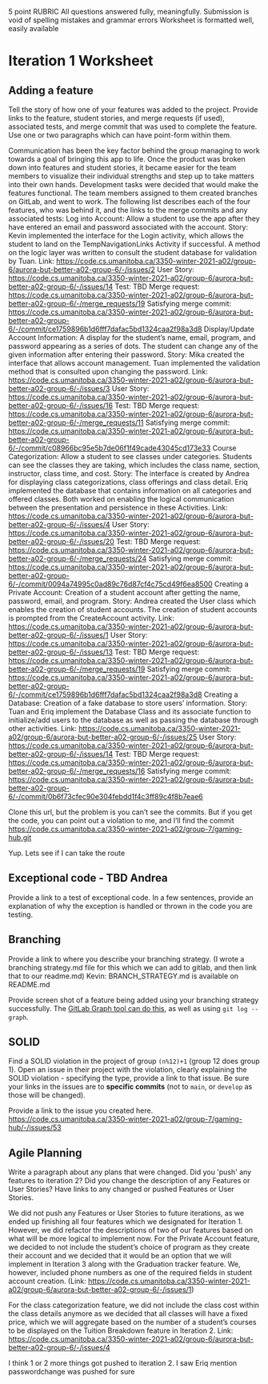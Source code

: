 5 point RUBRIC
All questions answered fully, meaningfully.
Submission is void of spelling mistakes and grammar errors
Worksheet is formatted well, easily available


Iteration 1 Worksheet
=====================

Adding a feature
-----------------

Tell the story of how one of your features was added to the project.
Provide links to the feature, student stories, and merge requests (if used), associated tests, and merge commit that was used to complete the feature. Use one or two paragraphs which can have point-form within them.

Communication has been the key factor behind the group managing to work towards a goal of bringing this app to life. Once the product was broken down into features and student stories, it became easier for the team members to visualize their individual strengths and step up to take matters into their own hands. Development tasks were decided that would make the features functional. The team members assigned to them created branches on GitLab, and went to work. The following list describes each of the four features, who was behind it, and the links to the merge commits and any associated tests:
Log into Account: Allow a student to use the app after they have entered an email and password associated with the account.
Story: Kevin implemented the interface for the Login activity, which allows the student to land on the TempNavigationLinks Activity if successful. A method on the logic layer was written to consult the student database for validation by Tuan.
Link: https://code.cs.umanitoba.ca/3350-winter-2021-a02/group-6/aurora-but-better-a02-group-6/-/issues/2
User Story: https://code.cs.umanitoba.ca/3350-winter-2021-a02/group-6/aurora-but-better-a02-group-6/-/issues/14
Test: TBD
Merge request: https://code.cs.umanitoba.ca/3350-winter-2021-a02/group-6/aurora-but-better-a02-group-6/-/merge_requests/19
Satisfying merge commit: https://code.cs.umanitoba.ca/3350-winter-2021-a02/group-6/aurora-but-better-a02-group-6/-/commit/ce1759896b1d6fff7dafac5bd1324caa2f98a3d8
Display/Update Account Information: A display for the student’s name, email, program, and password appearing as a series of dots. The student can change any of the given information after entering their password.
Story: Mika created the interface that allows account management. Tuan implemented the validation method that is consulted upon changing the password.
Link: https://code.cs.umanitoba.ca/3350-winter-2021-a02/group-6/aurora-but-better-a02-group-6/-/issues/3
User Story: https://code.cs.umanitoba.ca/3350-winter-2021-a02/group-6/aurora-but-better-a02-group-6/-/issues/16
Test: TBD
Merge request: https://code.cs.umanitoba.ca/3350-winter-2021-a02/group-6/aurora-but-better-a02-group-6/-/merge_requests/11
Satisfying merge commit: https://code.cs.umanitoba.ca/3350-winter-2021-a02/group-6/aurora-but-better-a02-group-6/-/commit/c08966bc95e5b7de06f1f49cade43045cd173e33
Course Categorization: Allow a student to see classes under categories. Students can see the classes they are taking, which includes the class name, section, instructor, class time, and cost.
Story: The interface is created by Andrea for displaying class categorizations, class offerings and class detail. Eriq implemented the database that contains information on all categories and offered classes. Both worked on enabling the logical communication between the presentation and persistence in these Activities.
Link: https://code.cs.umanitoba.ca/3350-winter-2021-a02/group-6/aurora-but-better-a02-group-6/-/issues/4
User Story: https://code.cs.umanitoba.ca/3350-winter-2021-a02/group-6/aurora-but-better-a02-group-6/-/issues/20
Test: TBD
Merge request: https://code.cs.umanitoba.ca/3350-winter-2021-a02/group-6/aurora-but-better-a02-group-6/-/merge_requests/24
Satisfying merge commit: https://code.cs.umanitoba.ca/3350-winter-2021-a02/group-6/aurora-but-better-a02-group-6/-/commit/0094a74995c0ad89c76d87cf4c75cd49f6ea8500
Creating a Private Account: Creation of a student account after getting the name, password, email, and program.
Story: Andrea created the User class which enables the creation of student accounts. The creation of student accounts is prompted from the CreateAccount activity.
Link: https://code.cs.umanitoba.ca/3350-winter-2021-a02/group-6/aurora-but-better-a02-group-6/-/issues/1
User Story: https://code.cs.umanitoba.ca/3350-winter-2021-a02/group-6/aurora-but-better-a02-group-6/-/issues/13
Test: TBD
Merge request: https://code.cs.umanitoba.ca/3350-winter-2021-a02/group-6/aurora-but-better-a02-group-6/-/merge_requests/19
Satisfying merge commit: https://code.cs.umanitoba.ca/3350-winter-2021-a02/group-6/aurora-but-better-a02-group-6/-/commit/ce1759896b1d6fff7dafac5bd1324caa2f98a3d8
Creating a Database: Creation of a fake database to store users’ information.
Story: Tuan and Eriq implement the Database Class and its associate function to initialize/add users to the database as well as passing the database through other activities.
Link:
https://code.cs.umanitoba.ca/3350-winter-2021-a02/group-6/aurora-but-better-a02-group-6/-/issues/25
User Story:
https://code.cs.umanitoba.ca/3350-winter-2021-a02/group-6/aurora-but-better-a02-group-6/-/issues/14
Test: TBD
Merge request:
https://code.cs.umanitoba.ca/3350-winter-2021-a02/group-6/aurora-but-better-a02-group-6/-/merge_requests/16
Satisfying merge commit: https://code.cs.umanitoba.ca/3350-winter-2021-a02/group-6/aurora-but-better-a02-group-6/-/commit/0b6f73cfec90e304febdd1f4c3ff89c4f8b7eae6



Clone this url, but the problem is you can’t see the commits. But if you get the code, you can point out a violation to me, and I’ll find the commit
https://code.cs.umanitoba.ca/3350-winter-2021-a02/group-7/gaming-hub.git

Yup. Lets see if I can take the route

Exceptional code - TBD Andrea
----------------

Provide a link to a test of exceptional code. In a few sentences,
provide an explanation of why the exception is handled or thrown
in the code you are testing.

Branching
----------

Provide a link to where you describe your branching strategy.
(I wrote a branching strategy.md file for this which we can add to gitlab, and then link that to our readme.md)
Kevin: BRANCH_STRATEGY.md is available on README.md


Provide screen shot of a feature being added using your branching strategy
successfully. The [GitLab Graph tool can do this](https://code.cs.umanitoba.ca/comp3350-summer2019/cook-eBook/-/network/develop),
as well as using `git log --graph`.






SOLID
-----

Find a SOLID violation in the project of group `(n%12)+1` (group 12 does group 1).
Open an issue in their project with the violation,
clearly explaining the SOLID violation - specifying the type, provide a link to that issue. Be sure
your links in the issues are to **specific commits** (not to `main`, or `develop` as those will be changed).

Provide a link to the issue you created here.
https://code.cs.umanitoba.ca/3350-winter-2021-a02/group-7/gaming-hub/-/issues/53



Agile Planning
--------------

Write a paragraph about any plans that were changed. Did you
'push' any features to iteration 2? Did you change the description
of any Features or User Stories? Have links to any changed or pushed Features
or User Stories.

We did not push any Features or User Stories to future iterations, as we ended up finishing all four features which we designated for Iteration 1. However, we did refactor the descriptions of two of our features based on what will be more logical to implement now.
For the Private Account feature, we decided to not include the student’s choice of program as they create their account and we decided that it would be an option that we will implement in Iteration 3 along with the Graduation tracker feature. We, however, included phone numbers as one of the required fields in student account creation.
(Link: https://code.cs.umanitoba.ca/3350-winter-2021-a02/group-6/aurora-but-better-a02-group-6/-/issues/1)

For the class categorization feature, we did not include the class cost within the class details anymore as we decided that all classes will have a fixed price, which we will aggregate based on the number of a student’s courses to be displayed on the Tuition Breakdown feature in Iteration 2.
Link: https://code.cs.umanitoba.ca/3350-winter-2021-a02/group-6/aurora-but-better-a02-group-6/-/issues/4

I think 1 or 2 more things got pushed to iteration 2. I saw Eriq mention passwordchange was pushed for sure
